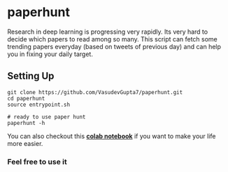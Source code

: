 # paperhunt

Research in deep learning is progressing very rapidly. Its very hard to decide which papers to read among so many. This script can fetch some trending papers everyday (based on tweets of previous day) and can help you in fixing your daily target.

## Setting Up

```
git clone https://github.com/VasudevGupta7/paperhunt.git
cd paperhunt
source entrypoint.sh

# ready to use paper hunt
paperhunt -h
```

You can also checkout this [**colab notebook**](https://colab.research.google.com/github/VasudevGupta7/paperhunt/blob/master/paperhunt.ipynb) if you want to make your life more easier.

### Feel free to use it